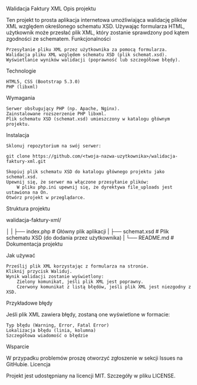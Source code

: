 Walidacja Faktury XML
Opis projektu

Ten projekt to prosta aplikacja internetowa umożliwiająca walidację plików XML względem określonego schematu XSD. Używając formularza HTML, użytkownik może przesłać plik XML, który zostanie sprawdzony pod kątem zgodności ze schematem.
Funkcjonalności

    Przesyłanie pliku XML przez użytkownika za pomocą formularza.
    Walidacja pliku XML względem schematu XSD (plik schemat.xsd).
    Wyświetlanie wyników walidacji (poprawność lub szczegółowe błędy).

Technologie

    HTML5, CSS (Bootstrap 5.3.0)
    PHP (libxml)

Wymagania

    Serwer obsługujący PHP (np. Apache, Nginx).
    Zainstalowane rozszerzenie PHP libxml.
    Plik schematu XSD (schemat.xsd) umieszczony w katalogu głównym projektu.

Instalacja

    Sklonuj repozytorium na swój serwer:

    git clone https://github.com/<twoja-nazwa-uzytkownika>/walidacja-faktury-xml.git

    Skopiuj plik schematu XSD do katalogu głównego projektu jako schemat.xsd.
    Upewnij się, że serwer ma włączone przesyłanie plików:
        W pliku php.ini upewnij się, że dyrektywa file_uploads jest ustawiona na On.
    Otwórz projekt w przeglądarce.

Struktura projektu

walidacja-faktury-xml/

│
|
├── index.php         # Główny plik aplikacji
|
├── schemat.xsd       # Plik schematu XSD (do dodania przez użytkownika)
|
└── README.md         # Dokumentacja projektu


Jak używać

    Prześlij plik XML korzystając z formularza na stronie.
    Kliknij przycisk Waliduj.
    Wynik walidacji zostanie wyświetlony:
        Zielony komunikat, jeśli plik XML jest poprawny.
        Czerwony komunikat z listą błędów, jeśli plik XML jest niezgodny z XSD.

Przykładowe błędy

Jeśli plik XML zawiera błędy, zostaną one wyświetlone w formacie:

    Typ błędu (Warning, Error, Fatal Error)
    Lokalizacja błędu (linia, kolumna)
    Szczegółowa wiadomość o błędzie

Wsparcie

W przypadku problemów proszę otworzyć zgłoszenie w sekcji Issues na GitHubie.
Licencja

Projekt jest udostępniany na licencji MIT. Szczegóły w pliku LICENSE.
